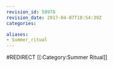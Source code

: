 ```yaml
---
revision_id: 50978
revision_date: 2017-04-07T18:54:39Z
categories:

aliases:
- Summer_ritual
---
```


#REDIRECT [[:Category:Summer Ritual]]
